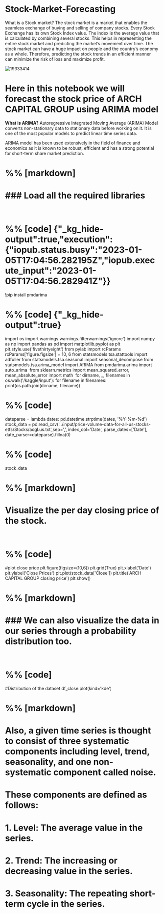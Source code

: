 # Stock-Market-Forecasting

What is a Stock market?
The stock market is a market that enables the seamless exchange of buying and selling of company stocks. Every Stock Exchange has its own Stock Index value. The index is the average value that is calculated by combining several stocks. This helps in representing the entire stock market and predicting the market’s movement over time. The stock market can have a huge impact on people and the country’s economy as a whole. Therefore, predicting the stock trends in an efficient manner can minimize the risk of loss and maximize profit.

![19333414](https://user-images.githubusercontent.com/41402706/210825054-1ec493bf-7f0b-48d4-9460-6b330d064231.jpg)

<h1> Here in this notebook we will forecast the stock price of ARCH CAPITAL GROUP using ARIMA model </h1>

<strong>What is ARIMA?</strong>
Autoregressive Integrated Moving Average (ARIMA) Model converts non-stationary data to stationary data before working on it. It is one of the most popular models to predict linear time series data.

ARIMA model has been used extensively in the field of finance and economics as it is known to be robust, efficient and has a strong potential for short-term share market prediction.



# %% [markdown]
# ### Load all the required libraries
​
# %% [code] {"_kg_hide-output":true,"execution":{"iopub.status.busy":"2023-01-05T17:04:56.282195Z","iopub.execute_input":"2023-01-05T17:04:56.282941Z"}}
!pip install pmdarima
​
# %% [code] {"_kg_hide-output":true}
import os
import warnings
warnings.filterwarnings('ignore')
import numpy as np
import pandas as pd
import matplotlib.pyplot as plt
plt.style.use('fivethirtyeight')
from pylab import rcParams
rcParams['figure.figsize'] = 10, 6
from statsmodels.tsa.stattools import adfuller
from statsmodels.tsa.seasonal import seasonal_decompose
from statsmodels.tsa.arima_model import ARIMA
from pmdarima.arima import auto_arima
​
from sklearn.metrics import mean_squared_error, mean_absolute_error
import math
​
for dirname, _, filenames in os.walk('/kaggle/input'):
    for filename in filenames:
        print(os.path.join(dirname, filename))
​
# %% [code]
dateparse = lambda dates: pd.datetime.strptime(dates, '%Y-%m-%d')
stock_data = pd.read_csv('../input/price-volume-data-for-all-us-stocks-etfs/Stocks/acgl.us.txt',sep=',', index_col='Date', parse_dates=['Date'], date_parser=dateparse).fillna(0)
​
​
# %% [code]
stock_data
​
# %% [markdown]
# Visualize the per day closing price of the stock.
​
# %% [code]
#plot close price
plt.figure(figsize=(10,6))
plt.grid(True)
plt.xlabel('Date')
plt.ylabel('Close Prices')
plt.plot(stock_data['Close'])
plt.title('ARCH CAPITAL GROUP closing price')
plt.show()
​
# %% [markdown]
# ### We can also visualize the data in our series through a probability distribution too.
​
# %% [code]
#Distribution of the dataset
df_close.plot(kind='kde')
​
# %% [markdown]
# Also, a given time series is thought to consist of three systematic components including level, trend, seasonality, and one non-systematic component called noise.
# 
# These components are defined as follows:
# 
# 1. **Level**: The average value in the series.
# 
# 2. **Trend**: The increasing or decreasing value in the series.
# 
# 3. **Seasonality**: The repeating short-term cycle in the series.
# 
